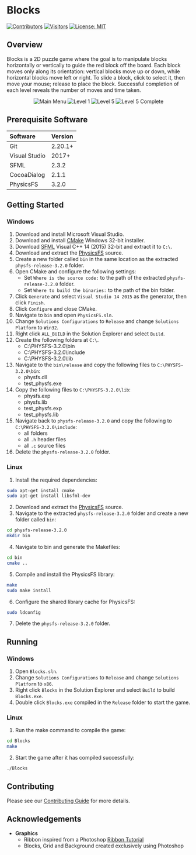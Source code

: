 # Blocks

[![Contributors](https://img.shields.io/github/contributors/salindersidhu/Blocks?style=for-the-badge)](https://github.com/salindersidhu/Blocks/graphs/contributors) [![Visitors](https://api.visitorbadge.io/api/visitors?path=https%3A%2F%2Fgithub.com%2Fsalindersidhu%2FBlocks&countColor=%23263759)](https://visitorbadge.io/status?path=https%3A%2F%2Fgithub.com%2Fsalindersidhu%2FBlocks) [![License: MIT](https://img.shields.io/badge/license-MIT-brightgreen.svg?style=for-the-badge)](/LICENSE.md)

## Overview

Blocks is a 2D puzzle game where the goal is to manipulate blocks horizontally or vertically to guide the red block off the board. Each block moves only along its orientation: vertical blocks move up or down, while horizontal blocks move left or right. To slide a block, click to select it, then move your mouse; release to place the block. Successful completion of each level reveals the number of moves and time taken.

<p align="center">
	<img src="https://user-images.githubusercontent.com/12175684/40275888-726a1f1c-5bca-11e8-856d-d0793b536ae0.png" alt="Main Menu"/>
	<img src="https://user-images.githubusercontent.com/12175684/40275889-74058b90-5bca-11e8-9100-8f62c97c08a0.png" alt="Level 1"/>
    <img src="https://user-images.githubusercontent.com/12175684/40275890-75054fa8-5bca-11e8-85cc-1f9166718b48.png" alt="Level 5"/>
	<img src="https://user-images.githubusercontent.com/12175684/40275891-75fa10ce-5bca-11e8-8987-7bfe8794f32c.png" alt="Level 5 Complete"/>
</p>

## Prerequisite Software

| Software      | Version |
|:--------------|:--------|
| Git           | 2.20.1+ |
| Visual Studio | 2017+   |
| SFML          | 2.3.2   |
| CocoaDialog   | 2.1.1   |
| PhysicsFS     | 3.2.0   |

## Getting Started

### Windows

1. Download and install Microsoft Visual Studio.
2. Download and install [CMake](https://cmake.org/download/) Windows 32-bit installer.
3. Download [SFML](https://www.sfml-dev.org/download/sfml/2.3.2/) Visual C++ 14 (2015) 32-bit and extract it to `C:\`.
4. Download and extract the [PhysicsFS](https://icculus.org/physfs/) source.
5. Create a new folder called `bin` in the same location as the extracted `physfs-release-3.2.0` folder.
6. Open CMake and configure the following settings:
	- Set `Where is the source code:` to the path of the extracted `physfs-release-3.2.0` folder.
	- Set `Where to build the binaries:` to the path of the bin folder.
7. Click `Generate` and select `Visual Studio 14 2015` as the generator, then click `Finish`.
8. Click `Configure` and close CMake.
9. Navigate to `bin` and open `PhysicsFS.sln`.
10. Change `Solutions Configurations` to `Release` and change `Solutions Platform` to `Win32`.
11. Right click `ALL_BUILD` in the Solution Explorer and select `Build`.
12. Create the following folders at `C:\`.
	- C:\PHYSFS-3.2.0\bin
	- C:\PHYSFS-3.2.0\include
	- C:\PHYSFS-3.2.0\lib
13. Navigate to the `bin\release` and copy the following files to `C:\PHYSFS-3.2.0\bin`:
	- physfs.dll
	- test_physfs.exe
14. Copy the following files to `C:\PHYSFS-3.2.0\lib`:
	- physfs.exp
	- physfs.lib
	- test_physfs.exp
	- test_physfs.lib
15. Navigate back to `physfs-release-3.2.0` and copy the following to `C:\PHYSFS-3.2.0\include`:
	- all folders
	- all `.h` header files
	- all `.c` source files
7. Delete the `physfs-release-3.2.0` folder.

### Linux

1. Install the required dependencies:

```bash
sudo apt-get install cmake
sudo apt-get install libsfml-dev
```

2. Download and extract the [PhysicsFS](https://icculus.org/physfs/) source.
3. Navigate to the extracted `physfs-release-3.2.0` folder and create a new folder called `bin`:

```bash
cd physfs-release-3.2.0
mkdir bin
```

4. Navigate to bin and generate the Makefiles:

```bash
cd bin
cmake ..
```

5. Compile and install the PhysicsFS library:

```bash
make
sudo make install
```

6. Configure the shared library cache for PhysicsFS:

```bash
sudo ldconfig
```

7. Delete the `physfs-release-3.2.0` folder.

## Running

### Windows

1. Open `Blocks.sln`.
2. Change `Solutions Configurations` to `Release` and change `Solutions Platform` to `x86`.
3. Right click `Blocks` in the Solution Explorer and select `Build` to build `Blocks.exe`.
4. Double click `Blocks.exe` compiled in the `Release` folder to start the game.

### Linux

1. Run the make command to compile the game:

```bash
cd Blocks
make
```

2. Start the game after it has compiled successfully:

```bash
./Blocks
```

## Contributing

Please see our [Contributing Guide](/CONTRIBUTING.md) for more details.

## Acknowledgements
- **Graphics**
	- Ribbon inspired from a Photoshop [Ribbon Tutorial](http://www.photoshopstar.com/web-design/cartoon-ribbon/)
	- Blocks, Grid and Background created exclusively using Photoshop
